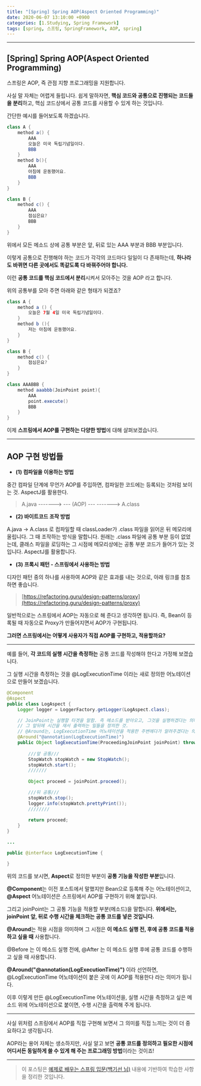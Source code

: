 ```yaml
---
title: "[Spring] Spring AOP(Aspect Oriented Programming)"
date: 2020-06-07 13:10:00 +0900
categories: [1.Studying, Spring Framework]
tags: [spring, 스프링, SpringFramework, AOP, spring]
---
```




------

## [Spring] Spring AOP(Aspect Oriented Programming)

스프링은 AOP, 즉 관점 지향 프로그래밍을 지원합니다.

사실 말 자체는 어렵게 들립니다. 쉽게 말하자면, **핵심 코드와 공통으로 진행되는 코드들을 분리**하고, 핵심 코드상에서 공통 코드를 사용할 수 있게 하는 것입니다.

간단한 예시를 들어보도록 하겠습니다.

```java
class A {
	method a() {
		AAA
		오늘은 미국 독립기념일이다.
		BBB
	}
	method b(){
		AAA
		아침에 운동했어요.
		BBB
	}
}

class B {
	method c() {
		AAA
		점심은요?
		BBB
	}
}
```

위에서 모든 메소드 상에 공통 부분은 앞, 뒤로 있는 AAA 부분과 BBB 부분입니다.

이렇게 공통으로 진행해야 하는 코드가 각각의 코드마다 일일이 다 존재하는데, **하나라도 바뀌면 다른 곳에서도 똑같도록 다 바꿔주어야 합니다.**

이런 **공통 코드를 핵심 코드에서 분리**시켜서 모아주는 것을 AOP 라고 합니다.

위의 공통부를 모아 주면 아래와 같은 형태가 되겠죠?

```java
class A {
	method a () {
		오늘은 7월 4일 미국 독립기념일이다.
	}
	method b (){
		저는 아침에 운동했어요.
	}
}

class B {
	method c() {
		점심은요?
	}
}

class AAABBB {
	method aaabbb(JoinPoint point){
		AAA
		point.execute()
		BBB
	}
}
```

이제 **스프링에서 AOP를 구현하는 다양한 방법**에 대해 살펴보겠습니다.

------

## **AOP 구현 방법들**

* **(1) 컴파일을 이용하는 방법**

중간 컴파일 단계에 무언가 AOP를 주입하면, 컴파일한 코드에는 등록되는 것처럼 보이는 것. AspectJ를 활용한다.

> A.java -------> --- (AOP) --- -------> A.class

* **(2) 바이트코드 조작 방법**

A.java -> A.class 로 컴파일할 때 classLoader가 .class 파일을 읽어온 뒤 메모리에 올립니다. 그 때 조작하는 방식을 말합니다. 원래는 .class 파일에 공통 부분 등이 없었는데, 클래스 파일을 로딩하는 그 시점에 메모리상에는 공통 부분 코드가 들어가 있는 것입니다. AspectJ를 활용합니다.

* **(3) 프록시 패턴 - 스프링에서 사용하는 방법**

디자인 패턴 중의 하나를 사용하여 AOP와 같은 효과를 내는 것으로, 아래 링크를 참조하면 좋습니다.

> [https://refactoring.guru/design-patterns/proxy](https://refactoring.guru/design-patterns/proxy)

일반적으로는 스프링에서 AOP는 자동으로 해 준다고 생각하면 됩니다. 즉, Bean이 등록될 때 자동으로 Proxy가 만들어지면서 AOP가 구현됩니다.

**그러면 스프링에서는 어떻게 사용자가 직접 AOP를 구현하고, 적용할까요?**

------

예를 들어, **각 코드의 실행 시간을 측정하는** 공통 코드를 작성해야 한다고 가정해 보겠습니다.

그 실행 시간을 측정하는 것을 @LogExecutionTime 이라는 새로 정의한 어노테이션으로 만들어 보겠습니다.

```java
@Component
@Aspect
public class LogAspect {
    Logger logger = LoggerFactory.getLogger(LogAspect.class);

    // JoinPoint는 실행할 타겟을 말함. 즉 메소드를 받아오고, 그것을 실행하겠다는 의미
    // 그 앞뒤에 시간을 재서 출력하는 일들을 정의한 것.
    // @Around는, LogExecutionTime 어노테이션을 적용한 주변에다가 알려주겠다는 의미이다.
    @Around("@annotation(LogExecutionTime)")
    public Object logExecutionTime(ProceedingJoinPoint joinPoint) throws Throwable{
        
        ///앞 공통///
        StopWatch stopWatch = new StopWatch();
        stopWatch.start();
		///////
        
        Object proceed = joinPoint.proceed();

        ///뒤 공통///
        stopWatch.stop();
        logger.info(stopWatch.prettyPrint());
		////////
        
        return proceed;
    }
}

...

public @interface LogExecutionTime {

}
```

위의 코드를 보시면, **Aspect**로 정의한 부분이 **공통 기능을 작성한 부분**입니다.

**@Component**는 이전 포스트에서 말했지만 Bean으로 등록해 주는 어노테이션이고, **@Aspect** 어노테이션은 스프링에서 AOP를 구현하기 위해 붙입니다.

그리고 joinPoint는 그 공통 기능을 적용할 부분(메소드)을 말합니다. **위에서는, joinPoint 앞, 뒤로 수행 시간을 체크하는 공통 코드를 넣은 것입니다.**

**@Around**는 적용 시점을 의미하며 그 시점은 **이 메소드 실행 전, 후에 공통 코드를 적용하고 싶을 때** 사용합니다.

@Before 는 이 메소드 실행 전에, @After 는 이 메소드 실행 후에 공통 코드를 수행하고 싶을 때 사용합니다.

**@Around("@annotation(LogExecutionTime)")** 이라 선언하면, @LogExecutionTime 어노테이션이 붙은 곳에 이 AOP를 적용한다 라는 의미가 됩니다.

이후 이렇게 만든 @LogExecutionTime 어노테이션을, 실행 시간을 측정하고 싶은 메소드 위에 어노테이션으로 붙이면, 수행 시간을 출력해 주게 됩니다.

------

사실 위처럼 스프링에서 AOP를 직접 구현해 보면서 그 의미를 직접 느끼는 것이 더 중요하다고 생각됩니다.

AOP라는 용어 자체는 생소하지만, 사실 알고 보면 **공통 코드를 정의하고 필요한 시점에 어디서든 동일하게 쓸 수 있게 해 주는 프로그래밍 방법**이라는 것이죠!

------

> 이 포스팅은 [예제로 배우는 스프링 입문(백기선 님)](https://www.inflearn.com/course/spring_revised_edition) 내용에 기반하여 학습한 사항을 정리한 것입니다.